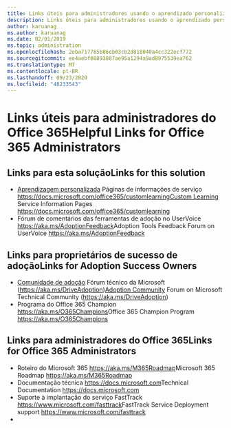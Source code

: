 ```yaml
---
title: Links úteis para administradores usando o aprendizado personalizado para o Office 365
description: Links úteis para administradores usando o aprendizado personalizado para o Office 365
author: karuanag
ms.author: karuanag
ms.date: 02/01/2019
ms.topic: administration
ms.openlocfilehash: 2eba717785b86eb03cb2d818040a4cc322ecf772
ms.sourcegitcommit: ee4aebf60893887ae95a1294a9ad8975539ea762
ms.translationtype: MT
ms.contentlocale: pt-BR
ms.lasthandoff: 09/23/2020
ms.locfileid: "48233543"
---
```

# <a name="helpful-links-for-office-365-administrators"></a><span data-ttu-id="d469f-103">Links úteis para administradores do Office 365</span><span class="sxs-lookup"><span data-stu-id="d469f-103">Helpful Links for Office 365 Administrators</span></span>

## <a name="links-for-this-solution"></a><span data-ttu-id="d469f-104">Links para esta solução</span><span class="sxs-lookup"><span data-stu-id="d469f-104">Links for this solution</span></span>

- <span data-ttu-id="d469f-105">[Aprendizagem personalizada](https://docs.microsoft.com/office365/customlearning) Páginas de informações de serviço https://docs.microsoft.com/office365/customlearning</span><span class="sxs-lookup"><span data-stu-id="d469f-105">[Custom Learning](https://docs.microsoft.com/office365/customlearning) Service Information Pages https://docs.microsoft.com/office365/customlearning</span></span>
- <span data-ttu-id="d469f-106">Fórum de comentários das ferramentas de adoção no UserVoice https://aka.ms/AdoptionFeedback</span><span class="sxs-lookup"><span data-stu-id="d469f-106">Adoption Tools Feedback Forum on UserVoice https://aka.ms/AdoptionFeedback</span></span> 

## <a name="links-for-adoption-success-owners"></a><span data-ttu-id="d469f-107">Links para proprietários de sucesso de adoção</span><span class="sxs-lookup"><span data-stu-id="d469f-107">Links for Adoption Success Owners</span></span>
- <span data-ttu-id="d469f-108">[Comunidade de adoção](https://aka.ms/DriveAdoption) Fórum técnico da Microsoft (https://aka.ms/DriveAdoption)</span><span class="sxs-lookup"><span data-stu-id="d469f-108">[Adoption Community](https://aka.ms/DriveAdoption) Forum on Microsoft Technical Community (https://aka.ms/DriveAdoption)</span></span>
- <span data-ttu-id="d469f-109">Programa do Office 365 Champion https://aka.ms/O365Champions</span><span class="sxs-lookup"><span data-stu-id="d469f-109">Office 365 Champion Program https://aka.ms/O365Champions</span></span> 

## <a name="links-for-office-365-administrators"></a><span data-ttu-id="d469f-110">Links para administradores do Office 365</span><span class="sxs-lookup"><span data-stu-id="d469f-110">Links for Office 365 Administrators</span></span>
- <span data-ttu-id="d469f-111">Roteiro do Microsoft 365 https://aka.ms/M365Roadmap</span><span class="sxs-lookup"><span data-stu-id="d469f-111">Microsoft 365 Roadmap https://aka.ms/M365Roadmap</span></span>
- <span data-ttu-id="d469f-112">Documentação técnica https://docs.microsoft.com</span><span class="sxs-lookup"><span data-stu-id="d469f-112">Technical Documentation https://docs.microsoft.com</span></span>
- <span data-ttu-id="d469f-113">Suporte à implantação do serviço FastTrack https://www.microsoft.com/fasttrack</span><span class="sxs-lookup"><span data-stu-id="d469f-113">FastTrack Service Deployment support https://www.microsoft.com/fasttrack</span></span>
- 
